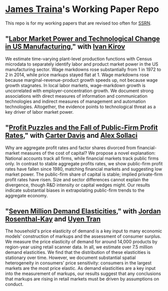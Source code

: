 # [James Traina](https://sites.google.com/site/trainajames)'s Working Paper Repo

This repo is for my working papers that are revised too often for [SSRN](https://papers.ssrn.com/sol3/cf_dev/AbsByAuth.cfm?per_id=2227781).

## "[Labor Market Power and Technological Change in US Manufacturing](https://raw.githubusercontent.com/James-Traina/Working-Papers/main/Markups-Markdowns.pdf)," with [Ivan Kirov](https://sites.google.com/view/ivankirov)
We estimate time-varying plant-level production functions with Census microdata to separately identify labor and product market power in the US manufacturing sector. Wage markdowns rose substantially from 1 in 1972 to 2 in 2014, while price markups stayed flat at 1. Wage markdowns rose because marginal-revenue-product growth speeds up, not because wage growth stagnates. In local labor markets, wage-markdown growth is uncorrelated with employer-concentration growth. We document strong associations with direct measures of information and communication technologies and indirect measures of management and automation technologies. Altogether, the evidence points to technological threat as a key driver of labor market power.

## "[Profit Puzzles and the Fall of Public-Firm Profit Rates](https://raw.githubusercontent.com/James-Traina/Working-Papers/main/Profit-Puzzles.pdf)," with [Carter Davis](https://sites.google.com/site/carterkentdavis) and [Alex Sollaci](https://sites.google.com/view/alexandresollaci)
Why are aggregate profit rates and factor shares divorced from financial-market measures of the cost of capital? We propose a novel explanation: National accounts track all firms, while financial markets track public firms only. In contrast to stable aggregate profits rates, we show public-firm profit rates have fallen since 1980, matching financial markets and suggesting low market power. The public-firm share of capital is stable; implied private-firm profit rates have risen. Size and sector differences cannot explain the divergence, though R&D intensity or capital wedges might. Our results indicate substantial biases in extrapolating public-firm trends to the aggregate economy.

## "[Seven Million Demand Elasticities](https://raw.githubusercontent.com/James-Traina/Working-Papers/main/Demand-Elasticities.pdf)," with [Jordan Rosenthal-Kay](https://jrosenthalkay.github.io) and [Uyen Tran](https://uyenbtran.com)
The household's price elasticity of demand is a key input to many economic models' construction of markups and the assessment of consumer surplus. We measure the price elasticity of demand for around 14,000 products by region-year using retail scanner data. In all, we estimate over 7.5 million demand elasticities. We find that the distribution of these elasticities is stationary over time. However, we document substantial spatial heterogeneity in consumers' price sensitivity: consumers in the largest markets are the most price elastic. As demand elasticities are a key input into the measurement of markups, our results suggest that any conclusions that markups are rising in retail markets must be driven by assumptions on conduct.

